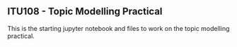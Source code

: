## ITU108 - Topic Modelling Practical
This is the starting jupyter notebook and files to work on the topic modelling practical.
